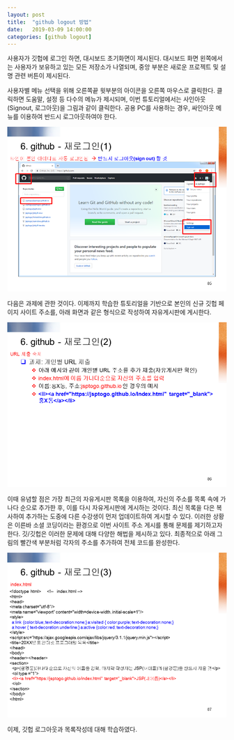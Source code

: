 ```yaml
---
layout: post
title:  "github logout 방법"
date:   2019-03-09 14:00:00 
categories: [github logout]
---
```


사용자가 깃헙에 로그인 하면, 대시보드 초기화면이 제시된다. 대시보드 화면 왼쪽에서는 사용자가 보유하고 있는 모든 저장소가 나열되며, 중앙 부분은 새로운 프로젝트 및 설명 관련 버튼이 제시된다. 

사용자별 메뉴 선택을 위해  오른쪽끝 윗부분의 아이콘을 오른쪽 마우스로 클릭한다. 클릭하면 도움말, 설정 등 다수의 메뉴가 제시되며, 이번 튜토리얼에서는 사인아웃(Signout, 로그아웃)을 그림과 같이 클릭한다. 공용 PC를 사용하는 경우, 싸인아웃  메뉴를 이용하여 반드시 로그아웃하여야 한다.  

![Screen githublogin1](https://raw.githubusercontent.com/javaroadmap/javaroadmap.github.io/master/static/img/_posts/githublogin/githublogin1.png "Screen githublogin1")

다음은 과제에 관한 것이다. 이제까지 학습한 튜토리얼을 기반으로 본인의 신규 깃헙 페이지 사이트 주소를, 아래 화면과 같은 형식으로  작성하여 자유게시판에 게시한다. 
 
![Screen githublogin2](https://raw.githubusercontent.com/javaroadmap/javaroadmap.github.io/master/static/img/_posts/githublogin/githublogin2.png "Screen githublogin2")

이때 유념할 점은 가장 최근의 자유게시판 목록을 이용하여, 자신의 주소를 목록 속에 가나다 순으로 추가한 후, 이를 다시 자유게시판에 게시하는 것이다. 최신 목록을 다은 복사하여 추가하는 도중에 다른 수강생이 먼저 업데이트하여 게시할 수 있다. 이러한 상황은 이른바 소셜 코딩이라는 환경으로 이번 사이트 주소 게시를  통해 문제를 제기하고자 한다. 깃/깃헙은 이러한 문제에 대해 다양한 해법을 제시하고 있다. 
최종적으로 아래 그림의 빨간색 부분처럼 각자의 주소를 추가하여 전체 코드를 완성한다.  

![Screen githublogin3](https://raw.githubusercontent.com/javaroadmap/javaroadmap.github.io/master/static/img/_posts/githublogin/githublogin3.png "Screen githublogin3")

이제, 깃헙 로그아웃과 목록작성데 대해 학습하였다.